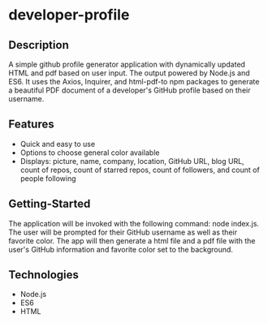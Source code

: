 # developer-profile

## Description

A simple github profile generator application with dynamically updated HTML and pdf based on user input. The output powered by Node.js and ES6. It uses the Axios, Inquirer, and html-pdf-to npm packages to generate a beautiful PDF document of a developer's GitHub profile based on their username.

## Features

- Quick and easy to use
- Options to choose general color available
- Displays: picture, name, company, location, GitHub URL, blog URL, count of repos, count of starred repos, count of followers, and count of people following

## Getting-Started

The application will be invoked with the following command: node index.js. The user will be prompted for their GitHub username as well as their favorite color. The app will then generate a html file and a pdf file with the user's GitHub information and favorite color set to the background.




## Technologies

* Node.js
* ES6
* HTML
